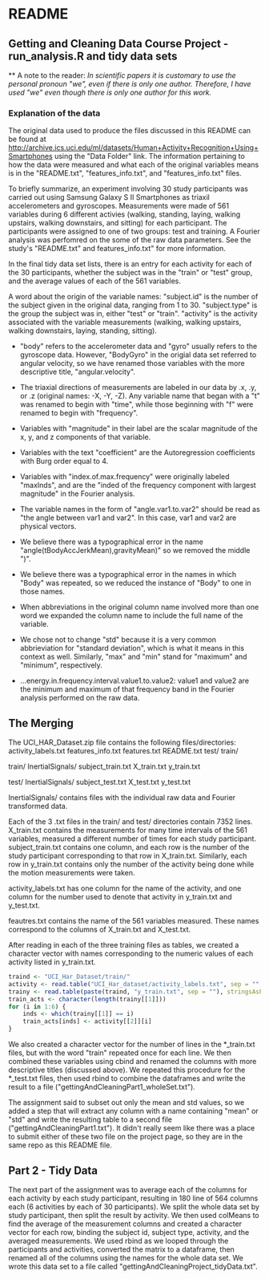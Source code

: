 README
========================================================

Getting and Cleaning Data Course Project - run_analysis.R and tidy data sets
------------------------------------------------------------
** A note to the reader: *In scientific papers it is customary to use the personal pronoun "we", even if there is only one author. Therefore, I have used "we" even though there is only one author for this work.* 


### Explanation of the data

The original data used to produce the files discussed in this README can be found at 
http://archive.ics.uci.edu/ml/datasets/Human+Activity+Recognition+Using+Smartphones using the "Data Folder" link. The information pertaining to how the data were measured and what each of the original variables means is in the "README.txt", "features_info.txt", and "features_info.txt" files.

To briefly summarize, an experiment involving 30 study participants was carried out using Samsung Galaxy S II Smartphones as triaxil accelerometers and gyroscopes. Measurements were made of 561 variables during 6 different activies (walking, standing, laying, walking upstairs, walking downstairs, and sitting) for each participant. The participants were assigned to one of two groups: test and training. A Fourier analysis was perfomred on the some of the raw data parameters. See the study's "README.txt" and features_info.txt" for more information.

In the final tidy data set lists, there is an entry for each activity for each of the 30 participants, whether the subject was in the "train" or "test" group, and the average values of each of the 561 variables. 

A word about the origin of the variable names:
"subject.id" is the number of the subject given in the original data, ranging from 1 to 30.
"subject.type" is the group the subject was in, either "test" or "train".
"activity" is the activity associated with the variable measurements (walking, walking upstairs, walking downstairs, laying, standing, sitting).

* "body" refers to the accelerometer data and "gyro" usually refers to the gyroscope data. However, "BodyGyro" in the origial data set referred to angular velocity, so we have renamed those variables with the more descriptive title, "angular.velocity".
* The triaxial directions of measurements are labeled in our data by .x, .y, or .z (original names: -X, -Y, -Z).
Any variable name that began with a "t" was renamed to begin with "time", while those beginning with "f" were renamed to begin with "frequency". 
* Variables with "magnitude" in their label are the scalar magnitude of the x, y, and z components of that variable.
* Variables with the text "coefficient" are the Autoregression coefficients with Burg order equal to 4.
* Variables with "index.of.max.frequency" were originally labeled "maxInds", and are the "inded of the frequency component with largest magnitude" in the Fourier analysis.

* The variable names in the form of  "angle.var1.to.var2" should be read as "the angle between var1 and var2". In this case, var1 and var2 are physical vectors. 
* We believe there was a typographical error in the name "angle(tBodyAccJerkMean),gravityMean)" so we removed the middle ")".
* We believe there was a typographical error in the names in which "Body" was repeated, so we reduced the instance of "Body" to one in those names.
* When abbreviations in the original column name involved more than one word we expanded the column name to include the full name of the variable.
* We chose not to change "std" because it is a very common abbrieviation for "standard deviation", which is what it means in this context as well. Similarly, "max" and "min" stand for "maximum" and "minimum", respectively.

* ...energy.in.frequency.interval.value1.to.value2: value1 and value2 are the minimum and maximum of that frequency band in the Fourier analysis performed on the raw data.



The Merging
-------------------------------------------
The UCI_HAR_Dataset.zip file contains the following files/directories:
activity_labels.txt
features_info.txt
features.txt
README.txt
test/
train/

train/
InertialSignals/
subject_train.txt
X_train.txt
y_train.txt

test/
InertialSignals/
subject_test.txt
X_test.txt
y_test.txt

InertialSignals/ contains files with the individual raw data and Fourier transformed data.

Each of the 3 .txt files in the train/ and test/ directories contain 7352 lines. X_train.txt contains the measurements for many time intervals of the 561 variables, measured a different number of times for each study participant. subject_train.txt contains one column, and each row is the number of the study participant corresponding to that row in X_train.txt. Similarly, each row in y_train.txt contains only the number of the activity being done while the motion measurements were taken. 

activity_labels.txt has one column for the name of the activity, and one column for the number used to denote that activity in y_train.txt and y_test.txt.

feautres.txt contains the name of the 561 variables measured. These names correspond to the columns of X_train.txt and X_test.txt.

After reading in each of the three training files as tables, we created a character vector with names corresponding to the numeric values of each activity listed in y_train.txt.

```r
traind <- "UCI_Har_Dataset/train/"
activity <- read.table("UCI_Har_dataset/activity_labels.txt", sep = "", stringsAsFactors = FALSE)
trainy <- read.table(paste(traind, "y_train.txt", sep = ""), stringsAsFactors = FALSE)
train_acts <- character(length(trainy[[1]]))
for (i in 1:6) {
    inds <- which(trainy[[1]] == i)
    train_acts[inds] <- activity[[2]][i]
}
```


We also created a character vector for the number of lines in the *_train.txt files, but with the word "train" repeated once for each line. We then combined these variables using cbind and renamed the columns with more descriptive titles (discussed above). We repeated this procedure for the *_test.txt files, then used rbind to combine the dataframes and write the result to a file ("gettingAndCleaningPart1_wholeSet.txt").

The assignment said to subset out only the mean and std values, so we added a step that will extract any column with a name containing "mean" or "std" and write the resulting table to a second file ("gettingAndCleaningPart1.txt"). It didn't really seem like there was a place to submit either of these two file on the project page, so they are in the same repo as this README file.

Part 2 - Tidy Data
--------------------------
The next part of the assignment was to average each of the columns for each activity by each study participant, resulting in 180 line of 564 columns each (6 activities by each of 30 participants). We split the whole data set by study participant, then split the result by activity. We then used colMeans to find the average of the measurement columns and created a character vector for each row, binding the subject id, subject type, activity, and the averaged measurements. We used rbind as we looped through the participants and activities, converted the matrix to a dataframe, then renamed all of the columns using the names for the whole data set. We wrote this data set to a file called "gettingAndCleaningProject_tidyData.txt".






